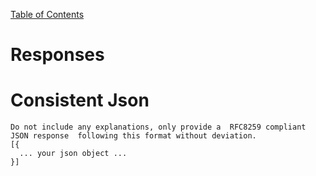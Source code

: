 [Table of Contents](../README.md)
# Responses

# Consistent Json
```
Do not include any explanations, only provide a  RFC8259 compliant JSON response  following this format without deviation.
[{
  ... your json object ... 
}]
```